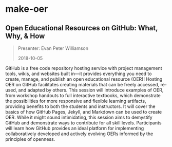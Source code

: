 # make-oer

## Open Educational Resources on GitHub: What, Why, & How

> Presenter: Evan Peter Williamson
> 
> 2018-10-05

GitHub is a free code repository hosting service with project management tools, wikis, and websites built in—it provides everything you need to create, manage, and publish an open educational resource (OER)! 
Hosting OER on GitHub facilitates creating materials that can be freely accessed, re-used, and adapted by others. 
This session will introduce examples of OER, from workshop handouts to full interactive textbooks, which demonstrate the possibilities for more responsive and flexible learning artifacts, providing benefits to both the students and instructors. 
It will cover the basics of how GitHub Pages, Jekyll, and Markdown can be used to create OER. 
While it might sound intimidating, this session aims to demystify GitHub and demonstrate ways to contribute for all skill levels. 
Participants will learn how GitHub provides an ideal platform for implementing collaboratively developed and actively evolving OERs informed by the principles of openness.
